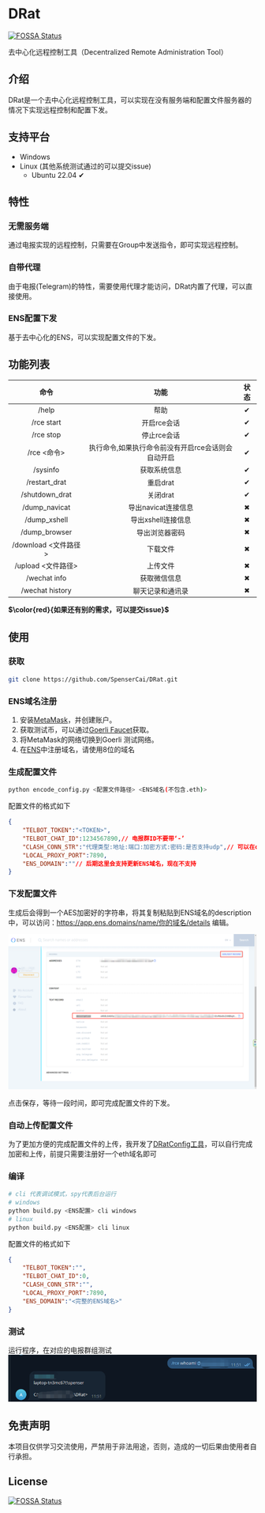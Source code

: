 <!--
 * @Author: SpenserCai
 * @Date: 2023-03-06 09:42:26
 * @version: 
 * @LastEditors: SpenserCai
 * @LastEditTime: 2023-03-12 21:56:45
 * @Description: file content
-->
# DRat
[![FOSSA Status](https://app.fossa.com/api/projects/git%2Bgithub.com%2FSpenserCai%2FDRat.svg?type=shield)](https://app.fossa.com/projects/git%2Bgithub.com%2FSpenserCai%2FDRat?ref=badge_shield)

去中心化远程控制工具（Decentralized Remote Administration Tool）

## 介绍
DRat是一个去中心化远程控制工具，可以实现在没有服务端和配置文件服务器的情况下实现远程控制和配置下发。

## 支持平台
- Windows
- Linux (其他系统测试通过的可以提交issue)
  - Ubuntu 22.04 ✔

## 特性
### 无需服务端
通过电报实现的远程控制，只需要在Group中发送指令，即可实现远程控制。

### 自带代理
由于电报(Telegram)的特性，需要使用代理才能访问，DRat内置了代理，可以直接使用。

### ENS配置下发
基于去中心化的ENS，可以实现配置文件的下发。

## 功能列表
<!--一个表格来展示:命令 功能 状态-->
| 命令 | 功能 | 状态 |
| :---: | :---: | :---: |
| /help | 帮助 | ✔ |
| /rce start | 开启rce会话 | ✔ |
| /rce stop | 停止rce会话 | ✔ |
| /rce <命令> | 执行命令,如果执行命令前没有开启rce会话则会自动开启 | ✔ |
| /sysinfo | 获取系统信息 | ✔ |
| /restart_drat | 重启drat | ✔ |
| /shutdown_drat | 关闭drat | ✔ |
| /dump_navicat | 导出navicat连接信息 | ✖ |
| /dump_xshell | 导出xshell连接信息 | ✖ |
| /dump_browser | 导出浏览器密码 | ✖ |
| /download <文件路径> | 下载文件 | ✖ |
| /upload <文件路径> | 上传文件 | ✖ |
| /wechat info | 获取微信信息 | ✖ |
| /wechat history | 聊天记录和通讯录 | ✖ |

**$\color{red}{如果还有别的需求，可以提交issue}$**

## 使用
### 获取
```bash
git clone https://github.com/SpenserCai/DRat.git
```
### ENS域名注册
1. 安装[MetaMask](https://metamask.io/)，并创建账户。
2. 获取测试币，可以通过[Goerli Faucet](https://goerlifaucet.com/)获取。
3. 将MetaMask的网络切换到Goerli 测试网络。
4. 在[ENS](https://app.ens.domains/)中注册域名，请使用8位的域名

### 生成配置文件
```bash
python encode_config.py <配置文件路径> <ENS域名(不包含.eth)>
```
配置文件的格式如下
```json
{
    "TELBOT_TOKEN":"<TOKEN>",
    "TELBOT_CHAT_ID":1234567890,// 电报群ID不要带‘-’
    "CLASH_CONN_STR":"代理类型:地址:端口:加密方式:密码:是否支持udp",// 可以在clash里面找到
    "LOCAL_PROXY_PORT":7890,
    "ENS_DOMAIN":""// 后期这里会支持更新ENS域名，现在不支持
}
```
### 下发配置文件
生成后会得到一个AES加密好的字符串，将其复制粘贴到ENS域名的description中，可以访问：https://app.ens.domains/name/你的域名/details 编辑。

![](docs/img/setup_1.png)

点击保存，等待一段时间，即可完成配置文件的下发。

### 自动上传配置文件
为了更加方便的完成配置文件的上传，我开发了[DRatConfig工具](https://github.com/SpenserCai/DRatConfig)，可以自行完成加密和上传，前提只需要注册好一个eth域名即可

### 编译
```bash
# cli 代表调试模式，spy代表后台运行
# windows 
python build.py <ENS配置> cli windows
# linux
python build.py <ENS配置> cli linux
```

配置文件的格式如下
```json
{
    "TELBOT_TOKEN":"",
    "TELBOT_CHAT_ID":0,
    "CLASH_CONN_STR":"",
    "LOCAL_PROXY_PORT":7890,
    "ENS_DOMAIN":"<完整的ENS域名>"
}
```

### 测试
运行程序，在对应的电报群组测试
![](docs/img/setup_2.png)

## 免责声明
本项目仅供学习交流使用，严禁用于非法用途，否则，造成的一切后果由使用者自行承担。 




## License
[![FOSSA Status](https://app.fossa.com/api/projects/git%2Bgithub.com%2FSpenserCai%2FDRat.svg?type=large)](https://app.fossa.com/projects/git%2Bgithub.com%2FSpenserCai%2FDRat?ref=badge_large)